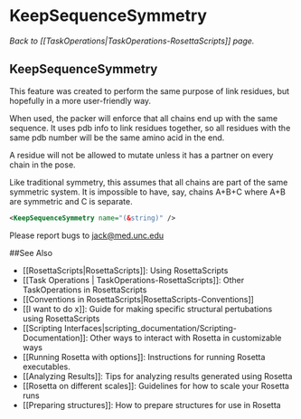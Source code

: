 # KeepSequenceSymmetry
*Back to [[TaskOperations|TaskOperations-RosettaScripts]] page.*
## KeepSequenceSymmetry

This feature was created to perform the same purpose of link residues,
but hopefully in a more user-friendly way.

When used, the packer will enforce that all chains end up with the same sequence.
It uses pdb info to link residues together,
so all residues with the same pdb number will be the same amino acid in the end.

A residue will not be allowed to mutate unless it has a partner on every chain in the pose.

Like traditional symmetry, this assumes that all chains are part of the same symmetric system.
It is impossible to have, say, chains A+B+C where A+B are symmetric and C is separate.

```xml
<KeepSequenceSymmetry name="(&string)" />
```

Please report bugs to jack@med.unc.edu

##See Also

* [[RosettaScripts|RosettaScripts]]: Using RosettaScripts
* [[Task Operations | TaskOperations-RosettaScripts]]: Other TaskOperations in RosettaScripts
* [[Conventions in RosettaScripts|RosettaScripts-Conventions]]
* [[I want to do x]]: Guide for making specific structural pertubations using RosettaScripts
* [[Scripting Interfaces|scripting_documentation/Scripting-Documentation]]: Other ways to interact with Rosetta in customizable ways
* [[Running Rosetta with options]]: Instructions for running Rosetta executables.
* [[Analyzing Results]]: Tips for analyzing results generated using Rosetta
* [[Rosetta on different scales]]: Guidelines for how to scale your Rosetta runs
* [[Preparing structures]]: How to prepare structures for use in Rosetta